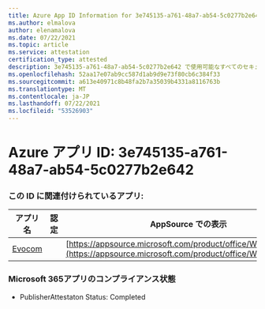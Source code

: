 ```yaml
---
title: Azure App ID Information for 3e745135-a761-48a7-ab54-5c0277b2e642
ms.author: elmalova
author: elenamalova
ms.date: 07/22/2021
ms.topic: article
ms.service: attestation
certification_type: attested
description: 3e745135-a761-48a7-ab54-5c0277b2e642 で使用可能なすべてのセキュリティおよびコンプライアンス情報。
ms.openlocfilehash: 52aa17e07ab9cc587d1ab9d9e73f80cb6c384f33
ms.sourcegitcommit: a613e40971c8b48fa2b7a35039b4331a8116763b
ms.translationtype: MT
ms.contentlocale: ja-JP
ms.lasthandoff: 07/22/2021
ms.locfileid: "53526903"
---
```

# <a name="azure-app-id-3e745135-a761-48a7-ab54-5c0277b2e642"></a>Azure アプリ ID: 3e745135-a761-48a7-ab54-5c0277b2e642


### <a name="apps-associated-with-this-id"></a>この ID に関連付けられているアプリ:
| **アプリ名** | **認定** | **AppSource での表示** |
|--------------|---------------|-----------------------|
| [Evocom](https://docs.microsoft.com/microsoft-365-app-certification/forward/WA200002050) |  | [https://appsource.microsoft.com/product/office/WA200002050](https://appsource.microsoft.com/product/office/WA200002050) |

### <a name="microsoft-365-app-compliance-status"></a>Microsoft 365アプリのコンプライアンス状態
- PublisherAttestaton Status: Completed
